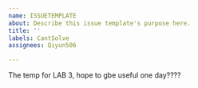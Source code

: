 ```yaml
---
name: ISSUETEMPLATE
about: Describe this issue template's purpose here.
title: ''
labels: CantSolve
assignees: Qiyun506

---
```


The temp for LAB 3, hope to gbe useful one day????

